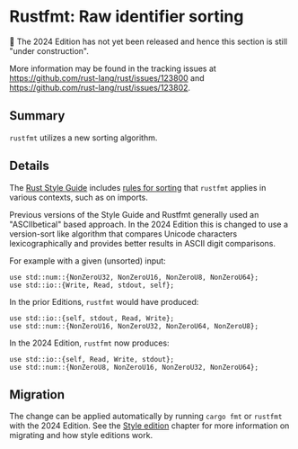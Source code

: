 # Rustfmt: Raw identifier sorting

🚧 The 2024 Edition has not yet been released and hence this section is still "under construction".

More information may be found in the tracking issues at <https://github.com/rust-lang/rust/issues/123800> and <https://github.com/rust-lang/rust/issues/123802>.

## Summary

`rustfmt` utilizes a new sorting algorithm.

## Details

The [Rust Style Guide] includes [rules for sorting][sorting] that `rustfmt` applies in various contexts, such as on imports.

Previous versions of the Style Guide and Rustfmt generally used an "ASCIIbetical" based approach. In the 2024 Edition this is changed to use a version-sort like algorithm that compares Unicode characters lexicographically and provides better results in ASCII digit comparisons.

For example with a given (unsorted) input:

```rust,ignore
use std::num::{NonZeroU32, NonZeroU16, NonZeroU8, NonZeroU64};
use std::io::{Write, Read, stdout, self};
```

In the prior Editions, `rustfmt` would have produced:

```rust,ignore
use std::io::{self, stdout, Read, Write};
use std::num::{NonZeroU16, NonZeroU32, NonZeroU64, NonZeroU8};
```

In the 2024 Edition, `rustfmt` now produces:

```rust,ignore
use std::io::{self, Read, Write, stdout};
use std::num::{NonZeroU8, NonZeroU16, NonZeroU32, NonZeroU64};
```

[Rust Style Guide]: ../../style-guide/index.html
[sorting]: ../../style-guide/index.html#sorting

## Migration

The change can be applied automatically by running `cargo fmt` or `rustfmt` with the 2024 Edition. See the [Style edition] chapter for more information on migrating and how style editions work.

[Style edition]: rustfmt-style-edition.md

